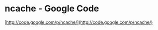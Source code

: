 <!--
id: 24056849
link: http://tumblr.atmos.org/post/24056849/ncache-google-code
slug: ncache-google-code
date: Thu Jan 17 2008 23:28:12 GMT-0800 (PST)
publish: 2008-01-017
tags: 
title: ncache - Google Code
-->


ncache - Google Code
====================

[http://code.google.com/p/ncache/](http://code.google.com/p/ncache/)

